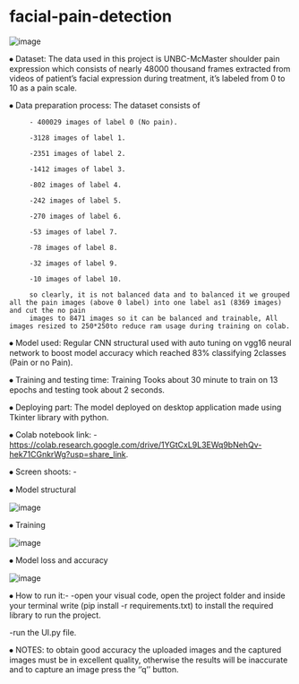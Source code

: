 ﻿# facial-pain-detection

![image](https://user-images.githubusercontent.com/88105870/205351374-5389ed59-2360-4547-829d-eaec5cd69441.png)


⦁	Dataset: The data used in this project is UNBC-McMaster shoulder pain expression which consists of nearly 48000 thousand frames extracted from videos of patient’s facial expression during treatment, it’s labeled from 0 to 10 as a pain scale.

⦁	Data preparation process: The dataset consists of

         - 400029 images of label 0 (No pain).
         
         -3128 images of label 1.
         
         -2351 images of label 2. 
         
         -1412 images of label 3.
         
         -802 images of label 4.
         
         -242 images of label 5.
         
         -270 images of label 6.
         
         -53 images of label 7.
         
         -78 images of label 8.
         
         -32 images of label 9.
         
         -10 images of label 10.
         
         so clearly, it is not balanced data and to balanced it we grouped all the pain images (above 0 label) into one label as1 (8369 images) and cut the no pain
         images to 8471 images so it can be balanced and trainable, All images resized to 250*250to reduce ram usage during training on colab.   
         

⦁	Model used: Regular CNN structural used with auto tuning on vgg16 neural network to boost model accuracy which reached 83% classifying 2classes (Pain or no Pain).


⦁	Training and testing time: Training Tooks about 30 minute to train on 13 epochs and testing took about 2 seconds.



⦁	Deploying part: The model deployed on desktop application made using Tkinter library with python.


⦁	Colab notebook link: -  https://colab.research.google.com/drive/1YGtCxL9L3EWq9bNehQv-hek71CGnkrWg?usp=share_link.


⦁	Screen shoots: -


⦁	Model structural 

![image](https://user-images.githubusercontent.com/88105870/205352032-a42d021e-9921-4d36-9272-47406f662cc2.png)


⦁	Training
 
![image](https://user-images.githubusercontent.com/88105870/205351801-5f53e8f3-71b3-41c4-b7d7-6a9b1623e4b1.png)


⦁	Model loss and accuracy 

![image](https://user-images.githubusercontent.com/88105870/205351912-4ba12cdc-88ae-42c8-9b94-82a8b446c685.png)
        

⦁	How to run it:-
-open your visual code, open the project folder and inside your terminal write (pip install -r requirements.txt) to install the required library to run the project.

-run the UI.py file.

⦁	NOTES: to obtain good accuracy the uploaded images and the captured images must be in excellent quality, otherwise the results will be inaccurate and to capture an image press the ‘’q’’ button.




